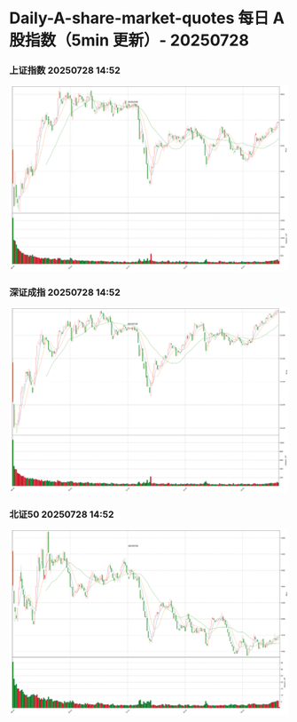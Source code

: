 
# Daily-A-share-market-quotes 每日 A 股指数（5min 更新）- 20250728

### 上证指数 20250728 14:52
![](./fig/2025/7/20250728-sh000001.png)

### 深证成指 20250728 14:52
![](./fig/2025/7/20250728-sz399001.png)

### 北证50 20250728 14:52
![](./fig/2025/7/20250728-bj899050.png)
